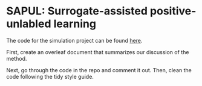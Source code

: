 # SAPUL: Surrogate-assisted positive-unlabled learning

The code for the simulation project can be found [here](https://github.com/jlgrons/SAPUL_Regression).

First, create an overleaf document that summarizes our discussion of the method.

Next, go through the code in the repo and comment it out.  Then, clean the code following the tidy style guide.
